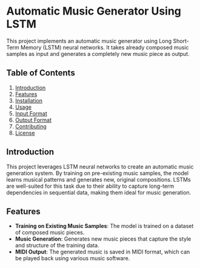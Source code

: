 # Automatic Music Generator Using LSTM

This project implements an automatic music generator using Long Short-Term Memory (LSTM) neural networks. It takes already composed music samples as input and generates a completely new music piece as output.

## Table of Contents

1. [Introduction](#introduction)
2. [Features](#features)
3. [Installation](#installation)
4. [Usage](#usage)
5. [Input Format](#input-format)
6. [Output Format](#output-format)
7. [Contributing](#contributing)
8. [License](#license)

## Introduction

This project leverages LSTM neural networks to create an automatic music generation system. By training on pre-existing music samples, the model learns musical patterns and generates new, original compositions. LSTMs are well-suited for this task due to their ability to capture long-term dependencies in sequential data, making them ideal for music generation.

## Features

- **Training on Existing Music Samples**: The model is trained on a dataset of composed music pieces.
- **Music Generation**: Generates new music pieces that capture the style and structure of the training data.
- **MIDI Output**: The generated music is saved in MIDI format, which can be played back using various music software.

